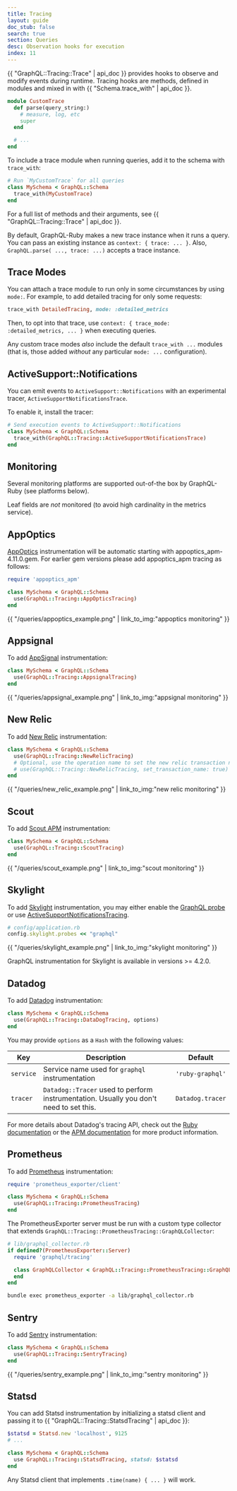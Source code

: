 ```yaml
---
title: Tracing
layout: guide
doc_stub: false
search: true
section: Queries
desc: Observation hooks for execution
index: 11
---
```


{{ "GraphQL::Tracing::Trace" | api_doc }} provides hooks to observe and modify events during runtime. Tracing hooks are methods, defined in modules and mixed in with {{ "Schema.trace_with" | api_doc }}.

```ruby
module CustomTrace
  def parse(query_string:)
    # measure, log, etc
    super
  end

  # ...
end
```

To include a trace module when running queries, add it to the schema with `trace_with`:

```ruby
# Run `MyCustomTrace` for all queries
class MySchema < GraphQL::Schema
  trace_with(MyCustomTrace)
end
```

For a full list of methods and their arguments, see {{ "GraphQL::Tracing::Trace" | api_doc }}.

By default, GraphQL-Ruby makes a new trace instance when it runs a query. You can pass an existing instance as `context: { trace: ... }`. Also, `GraphQL.parse( ..., trace: ...)` accepts a trace instance.

## Trace Modes

You can attach a trace module to run only in some circumstances by using `mode:`. For example, to add detailed tracing for only some requests:

```ruby
trace_with DetailedTracing, mode: :detailed_metrics
```

Then, to opt into that trace, use `context: { trace_mode: :detailed_metrics, ... }` when executing queries.

Any custom trace modes _also_ include the default `trace_with ...` modules (that is, those added _without_ any particular `mode: ...` configuration).

## ActiveSupport::Notifications

You can emit events to `ActiveSupport::Notifications` with an experimental tracer, `ActiveSupportNotificationsTrace`.

To enable it, install the tracer:

```ruby
# Send execution events to ActiveSupport::Notifications
class MySchema < GraphQL::Schema
  trace_with(GraphQL::Tracing::ActiveSupportNotificationsTrace)
end
```

## Monitoring

Several monitoring platforms are supported out-of-the box by GraphQL-Ruby (see platforms below).

Leaf fields are _not_ monitored (to avoid high cardinality in the metrics service).

## AppOptics

[AppOptics](https://appoptics.com/) instrumentation will be automatic starting
with appoptics_apm-4.11.0.gem. For earlier gem versions please add appoptics_apm
tracing as follows:

```ruby
require 'appoptics_apm'

class MySchema < GraphQL::Schema
  use(GraphQL::Tracing::AppOpticsTracing)
end
```
<div class="monitoring-img-group">
  {{ "/queries/appoptics_example.png" | link_to_img:"appoptics monitoring" }}
</div>

## Appsignal

To add [AppSignal](https://appsignal.com/) instrumentation:

```ruby
class MySchema < GraphQL::Schema
  use(GraphQL::Tracing::AppsignalTracing)
end
```

<div class="monitoring-img-group">
  {{ "/queries/appsignal_example.png" | link_to_img:"appsignal monitoring" }}
</div>

## New Relic

To add [New Relic](https://newrelic.com/) instrumentation:

```ruby
class MySchema < GraphQL::Schema
  use(GraphQL::Tracing::NewRelicTracing)
  # Optional, use the operation name to set the new relic transaction name:
  # use(GraphQL::Tracing::NewRelicTracing, set_transaction_name: true)
end
```


<div class="monitoring-img-group">
  {{ "/queries/new_relic_example.png" | link_to_img:"new relic monitoring" }}
</div>

## Scout

To add [Scout APM](https://scoutapp.com/) instrumentation:

```ruby
class MySchema < GraphQL::Schema
  use(GraphQL::Tracing::ScoutTracing)
end
```

<div class="monitoring-img-group">
  {{ "/queries/scout_example.png" | link_to_img:"scout monitoring" }}
</div>

## Skylight

To add [Skylight](https://www.skylight.io) instrumentation, you may either enable the [GraphQL probe](https://www.skylight.io/support/getting-more-from-skylight#graphql) or use [ActiveSupportNotificationsTracing](/queries/tracing.html#activesupportnotifications).

```ruby
# config/application.rb
config.skylight.probes << "graphql"
```

<div class="monitoring-img-group">
  {{ "/queries/skylight_example.png" | link_to_img:"skylight monitoring" }}
</div>

GraphQL instrumentation for Skylight is available in versions >= 4.2.0.

## Datadog

To add [Datadog](https://www.datadoghq.com) instrumentation:

```ruby
class MySchema < GraphQL::Schema
  use(GraphQL::Tracing::DataDogTracing, options)
end
```

You may provide `options` as a `Hash` with the following values:

| Key | Description | Default |
| --- | ----------- | ------- |
| `service` | Service name used for `graphql` instrumentation | `'ruby-graphql'` |
| `tracer` | `Datadog::Tracer` used to perform instrumentation. Usually you don't need to set this. | `Datadog.tracer` |

For more details about Datadog's tracing API, check out the [Ruby documentation](https://github.com/DataDog/dd-trace-rb/blob/master/docs/GettingStarted.md) or the [APM documentation](https://docs.datadoghq.com/tracing/) for more product information.

## Prometheus

To add [Prometheus](https://prometheus.io) instrumentation:

```ruby
require 'prometheus_exporter/client'

class MySchema < GraphQL::Schema
  use(GraphQL::Tracing::PrometheusTracing)
end
```

The PrometheusExporter server must be run with a custom type collector that extends
`GraphQL::Tracing::PrometheusTracing::GraphQLCollector`:

```ruby
# lib/graphql_collector.rb
if defined?(PrometheusExporter::Server)
  require 'graphql/tracing'

  class GraphQLCollector < GraphQL::Tracing::PrometheusTracing::GraphQLCollector
  end
end
```

```sh
bundle exec prometheus_exporter -a lib/graphql_collector.rb
```

## Sentry

To add [Sentry](https://sentry.io) instrumentation:

```ruby
class MySchema < GraphQL::Schema
  use(GraphQL::Tracing::SentryTracing)
end
```

<div class="monitoring-img-group">
  {{ "/queries/sentry_example.png" | link_to_img:"sentry monitoring" }}
</div>


## Statsd

You can add Statsd instrumentation by initializing a statsd client and passing it to {{ "GraphQL::Tracing::StatsdTracing" | api_doc }}:

```ruby
$statsd = Statsd.new 'localhost', 9125
# ...

class MySchema < GraphQL::Schema
  use GraphQL::Tracing::StatsdTracing, statsd: $statsd
end
```

Any Statsd client that implements `.time(name) { ... }` will work.
